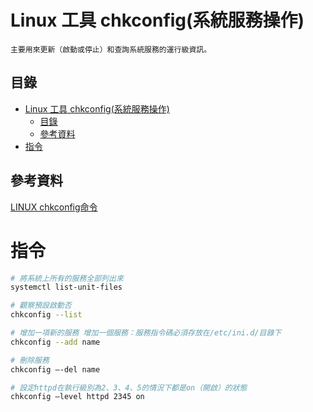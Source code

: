 # Linux 工具 chkconfig(系統服務操作)

```
主要用來更新（啟動或停止）和查詢系統服務的運行級資訊。
```

## 目錄

- [Linux 工具 chkconfig(系統服務操作)](#linux-工具-chkconfig系統服務操作)
	- [目錄](#目錄)
	- [參考資料](#參考資料)
- [指令](#指令)

## 參考資料

[LINUX chkconfig命令](https://b8807053.pixnet.net/blog/post/336314975-linux-chkconfig%E5%91%BD%E4%BB%A4)


# 指令

```bash
# 將系統上所有的服務全部列出來
systemctl list-unit-files

# 觀察預設啟動否
chkconfig --list

# 增加一項新的服務 增加一個服務：服務指令碼必須存放在/etc/ini.d/目錄下
chkconfig --add name

# 刪除服務
chkconfig –-del name

# 設定httpd在執行級別為2、3、4、5的情況下都是on（開啟）的狀態
chkconfig –level httpd 2345 on
```